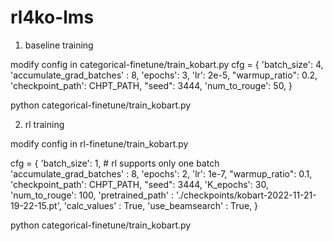 # rl4ko-lms
1. baseline training

modify config in categorical-finetune/train_kobart.py
cfg = {
    'batch_size': 4,
    'accumulate_grad_batches' : 8,
    'epochs': 3,
    'lr': 2e-5,
    "warmup_ratio": 0.2,
    'checkpoint_path': CHPT_PATH,
    "seed": 3444,
    'num_to_rouge': 50,
}


  python categorical-finetune/train_kobart.py
  
  
2. rl training

modify config in rl-finetune/train_kobart.py 

cfg = {
    'batch_size': 1, # rl supports only one batch
    'accumulate_grad_batches' : 8,
    'epochs': 2,
    'lr': 1e-7,
    "warmup_ratio": 0.1,
    'checkpoint_path': CHPT_PATH,
    "seed": 3444,
    'K_epochs': 30,
    'num_to_rouge': 100,
    'pretrained_path' : './checkpoints/kobart-2022-11-21-19-22-15.pt',
    'calc_values' : True,
    'use_beamsearch' : True,
}

  python categorical-finetune/train_kobart.py
